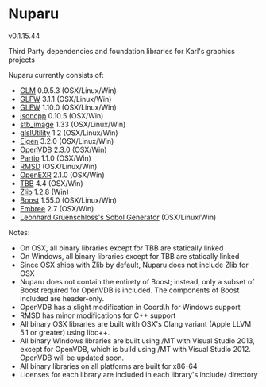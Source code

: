 Nuparu
======

v0.1.15.44

Third Party dependencies and foundation libraries for Karl's graphics projects

Nuparu currently consists of:

* [GLM](http://glm.g-truc.net/0.9.4/index.html) 0.9.5.3 (OSX/Linux/Win)
* [GLFW](http://www.glfw.org/) 3.1.1 (OSX/Linux/Win)
* [GLEW](http://glew.sourceforge.net/index.html) 1.10.0 (OSX/Linux/Win)
* [jsoncpp](http://sourceforge.net/projects/jsoncpp/) 0.10.5 (OSX/Win)
* [stb_image](https://code.google.com/p/stblib/) 1.33 (OSX/Linux/Win)
* [glslUtility](https://github.com/CIS565-Fall-2012/Project0-Cuda-Checker/blob/master/HW0_MAC/src/glslUtility.cpp) 1.2 (OSX/Linux/Win)
* [Eigen](eigen.tuxfamily.org/) 3.2.0 (OSX/Linux/Win)
* [OpenVDB](http://www.openvdb.org/) 2.3.0 (OSX/Win)
* [Partio](http://www.disneyanimation.com/technology/partio.html) 1.1.0 (OSX/Win)
* [RMSD](http://boscoh.com/code/) (OSX/Linux/Win)
* [OpenEXR](http://www.openexr.com) 2.1.0 (OSX/Win)
* [TBB](https://www.threadingbuildingblocks.org/) 4.4 (OSX/Win)
* [Zlib](http://www.zlib.net/) 1.2.8 (Win)
* [Boost](www.boost.org) 1.55.0 (OSX/Linux/Win)
* [Embree](https://embree.github.io) 2.7 (OSX/Win)
* [Leonhard Gruenschloss's Sobol Generator](http://gruenschloss.org) (OSX/Linux/Win)

Notes:

* On OSX, all binary libraries except for TBB are statically linked
* On Windows, all binary libraries except for TBB are statically linked
* Since OSX ships with Zlib by default, Nuparu does not include Zlib for OSX
* Nuparu does not contain the entirety of Boost; instead, only a subset of Boost required for OpenVDB is included. The components of Boost included are header-only.
* OpenVDB has a slight modification in Coord.h for Windows support
* RMSD has minor modifications for C++ support
* All binary OSX libraries are built with OSX's Clang variant (Apple LLVM 5.1 or greater) using libc++.
* All binary Windows libraries are built using /MT with Visual Studio 2013, except for OpenVDB, which is build using /MT with Visual Studio 2012. OpenVDB will be updated soon.
* All binary libraries on all platforms are built for x86-64
* Licenses for each library are included in each library's include/ directory
